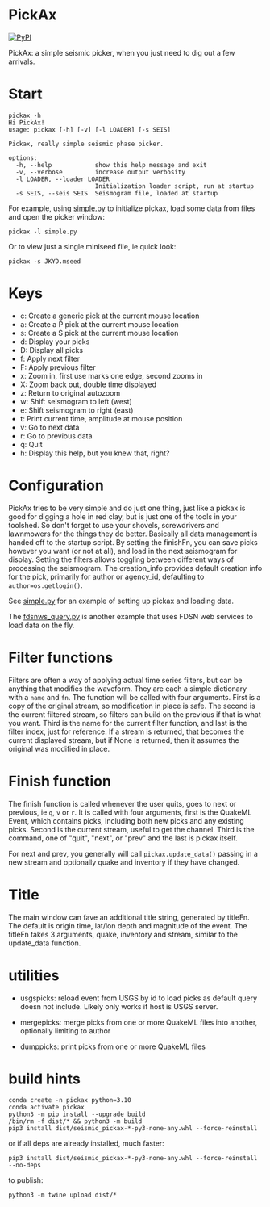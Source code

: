 # PickAx

[![PyPI](https://img.shields.io/pypi/v/seismic-pickax)](https://pypi.org/project/seismic-pickax/)

PickAx: a simple seismic picker, when you just need to dig out a few
arrivals.

# Start

```
pickax -h
Hi PickAx!
usage: pickax [-h] [-v] [-l LOADER] [-s SEIS]

Pickax, really simple seismic phase picker.

options:
  -h, --help            show this help message and exit
  -v, --verbose         increase output verbosity
  -l LOADER, --loader LOADER
                        Initialization loader script, run at startup
  -s SEIS, --seis SEIS  Seismogram file, loaded at startup
```

For example, using [simple.py](https://github.com/crotwell/pickax/blob/main/simple.py)
to initialize pickax, load some data from files and open the picker window:

```
pickax -l simple.py
```

Or to view just a single miniseed file, ie quick look:
```
pickax -s JKYD.mseed
```

# Keys

- c: Create a generic pick at the current mouse location
- a: Create a P pick at the current mouse location
- s: Create a S pick at the current mouse location
- d: Display your picks
- D: Display all picks
- f: Apply next filter
- F: Apply previous filter
- x: Zoom in, first use marks one edge, second zooms in
- X: Zoom back out, double time displayed
- z: Return to original autozoom
- w: Shift seismogram to left (west)
- e: Shift seismogram to right (east)
- t: Print current time, amplitude at mouse position
- v: Go to next data
- r: Go to previous data
- q: Quit
- h: Display this help, but you knew that, right?


# Configuration

PickAx tries to be very simple and do just one thing, just like
a pickax is good for digging a hole in
red clay, but is just one of the tools in your toolshed. So don't forget
to use your shovels, screwdrivers and lawnmowers for the things they do better.
Basically all data management is handed off to the startup
script. By setting the finishFn, you can save picks however you want (or not
at all), and load in the next seismogram for display. Setting the filters
allows toggling between different ways of processing the seismogram.
The creation_info provides default creation info for the pick,
primarily for author or agency_id, defaulting to `author=os.getlogin()`.

See [simple.py](https://raw.githubusercontent.com/crotwell/pickax/main/simple.py) for an example of setting up pickax and loading data.

The [fdsnws_query.py](https://raw.githubusercontent.com/crotwell/pickax/main/fdsnws_query.py) is another example that uses FDSN web
services to load data on the fly.

# Filter functions

Filters are often a way of applying actual time series filters, but can
be anything that modifies the waveform.
They are each a simple dictionary with a `name` and `fn`.
The function will be called
with four arguments. First is a copy of the original stream, so modification in
place is safe. The second is the current filtered stream, so filters can build
on the previous if that is what you want. Third is the name for the current
filter function, and last is the filter index, just for reference.
If a stream is returned, that becomes
the current displayed stream, but if None is returned, then it assumes
the original was modified in place.

# Finish function

The finish function is called whenever the user quits, goes to next or previous,
ie `q`, `v` or `r`. It is called with four arguments, first is the QuakeML
Event, which contains picks, including both new picks and any existing picks.
Second is the current stream, useful to get the channel. Third is the command,
one of "quit", "next", or "prev" and the last is pickax itself.

For next and prev, you generally will call
`pickax.update_data()` passing in a new stream and optionally
quake and inventory if they have changed.

# Title

The main window can fave an additional title string, generated by titleFn. The
default is origin time, lat/lon depth and magnitude of the event. The titleFn
takes 3 arguments, quake, inventory and stream, similar to the update_data function.

# utilities

- usgspicks: reload event from USGS by id to load picks as default
query doesn not include. Likely only works if host is USGS server.

- mergepicks: merge picks from one or more QuakeML files into another, optionally limiting to author

- dumppicks: print picks from one or more QuakeML files

# build hints

```
conda create -n pickax python=3.10
conda activate pickax
python3 -m pip install --upgrade build
/bin/rm -f dist/* && python3 -m build
pip3 install dist/seismic_pickax-*-py3-none-any.whl --force-reinstall

```

or if all deps are already installed, much faster:
```
pip3 install dist/seismic_pickax-*-py3-none-any.whl --force-reinstall --no-deps
```

to publish:
```
python3 -m twine upload dist/*
```
